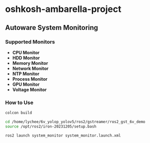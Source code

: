 # oshkosh-ambarella-project

## Autoware System Monitoring
### Supported Monitors
- **CPU Monitor**
- **HDD Monitor**
- **Memory Monitor**
- **Network Monitor**
- **NTP Monitor**
- **Process Monitor**
- **GPU Monitor**
- **Voltage Monitor**
### How to Use
```sh
colcon build

cd /home/lychee/6v_yolop_yolov5/ros2/gstreamer/ros2_gst_6v_demo
source /opt/ros2/iron-20231205/setup.bash

ros2 launch system_monitor system_monitor.launch.xml
```

